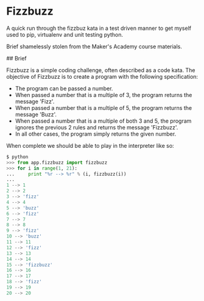 # Fizzbuzz

A quick run through the fizzbuz kata in a test driven manner to get myself used to pip, virtualenv and unit testing python.

Brief shamelessly stolen from the Maker's Academy course materials.

## Brief

Fizzbuzz is a simple coding challenge, often described as a code kata. The objective of Fizzbuzz is to create a program with the following specification:

* The program can be passed a number.
* When passed a number that is a multiple of 3, the program returns the message 'Fizz'.
* When passed a number that is a multiple of 5, the program returns the message 'Buzz'.
* When passed a number that is a multiple of both 3 and 5, the program ignores the previous 2 rules and returns the message 'Fizzbuzz'.
* In all other cases, the program simply returns the given number.

When complete we should be able to play in the interpreter like so:

```python
$ python
>>> from app.fizzbuzz import fizzbuzz
>>> for i in range(1, 21):
...     print "%r --> %r" % (i, fizzbuzz(i))
...
1 --> 1
2 --> 2
3 --> 'fizz'
4 --> 4
5 --> 'buzz'
6 --> 'fizz'
7 --> 7
8 --> 8
9 --> 'fizz'
10 --> 'buzz'
11 --> 11
12 --> 'fizz'
13 --> 13
14 --> 14
15 --> 'fizzbuzz'
16 --> 16
17 --> 17
18 --> 'fizz'
19 --> 19
20 --> 20
```
